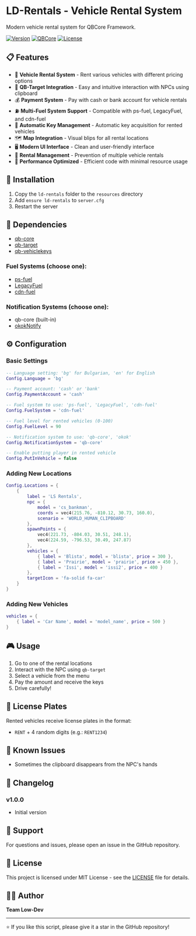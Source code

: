 # LD-Rentals - Vehicle Rental System

Modern vehicle rental system for QBCore Framework.

[![Version](https://img.shields.io/badge/version-1.0.0-blue.svg)](https://github.com/labadai4o/ld-gardening)
[![QBCore](https://img.shields.io/badge/QBCore-Compatible-green.svg)](https://github.com/qbcore-framework/qb-core)
[![License](https://img.shields.io/badge/license-MIT-yellow.svg)](https://opensource.org/licenses/MIT)

## 📋 Features

- 🚗 **Vehicle Rental System** - Rent various vehicles with different pricing options
- 🎯 **QB-Target Integration** - Easy and intuitive interaction with NPCs using clipboard
- 💰 **Payment System** - Pay with cash or bank account for vehicle rentals
- ⛽ **Multi-Fuel System Support** - Compatible with ps-fuel, LegacyFuel, and cdn-fuel
- 🔑 **Automatic Key Management** - Automatic key acquisition for rented vehicles
- 🗺️ **Map Integration** - Visual blips for all rental locations
- 🖥️ **Modern UI Interface** - Clean and user-friendly interface
- 🔄 **Rental Management** - Prevention of multiple vehicle rentals
- 🚀 **Performance Optimized** - Efficient code with minimal resource usage

## 🚀 Installation

1. Copy the `ld-rentals` folder to the `resources` directory
2. Add `ensure ld-rentals` to `server.cfg`
3. Restart the server

## 🔧 Dependencies

- [qb-core](https://github.com/qbcore-framework/qb-core)
- [qb-target](https://github.com/qbcore-framework/qb-target)
- [qb-vehiclekeys](https://github.com/qbcore-framework/qb-vehiclekeys)

### Fuel Systems (choose one):
- [ps-fuel](https://github.com/Project-Sloth/ps-fuel)
- [LegacyFuel](https://github.com/InZidiuZ/LegacyFuel)
- [cdn-fuel](https://github.com/CodineDev/cdn-fuel)

### Notification Systems (choose one):
- qb-core (built-in)
- [okokNotify](https://okok.tebex.io/package/4724993)

## ⚙️ Configuration

### Basic Settings

```lua
-- Language setting: 'bg' for Bulgarian, 'en' for English
Config.Language = 'bg'

-- Payment account: 'cash' or 'bank'
Config.PaymentAccount = 'cash'

-- Fuel system to use: 'ps-fuel', 'LegacyFuel', 'cdn-fuel'
Config.FuelSystem = 'cdn-fuel'

-- Fuel level for rented vehicles (0-100)
Config.FuelLevel = 90

-- Notification system to use: 'qb-core', 'okok'
Config.NotificationSystem = 'qb-core'

-- Enable putting player in rented vehicle
Config.PutInVehicle = false
```

### Adding New Locations

```lua
Config.Locations = {
    {
        label = 'LS Rentals',
        npc = {
            model = 'cs_bankman',
            coords = vec4(215.76, -810.12, 30.73, 160.0),
            scenario = 'WORLD_HUMAN_CLIPBOARD'
        },
        spawnPoints = {
            vec4(221.73, -804.03, 30.51, 248.1),
            vec4(224.59, -796.53, 30.49, 247.87)
        },
        vehicles = {
            { label = 'Blista', model = 'blista', price = 300 },
            { label = 'Prairie', model = 'prairie', price = 450 },
            { label = 'Issi', model = 'issi2', price = 400 }
        },
        targetIcon = 'fa-solid fa-car'
    }
}
```

### Adding New Vehicles

```lua
vehicles = {
    { label = 'Car Name', model = 'model_name', price = 500 }
}
```

## 🎮 Usage

1. Go to one of the rental locations
2. Interact with the NPC using `qb-target`
3. Select a vehicle from the menu
4. Pay the amount and receive the keys
5. Drive carefully!

## 🔑 License Plates

Rented vehicles receive license plates in the format:
- `RENT` + 4 random digits (e.g.: `RENT1234`)

## 🐛 Known Issues

- Sometimes the clipboard disappears from the NPC's hands

## 📝 Changelog

### v1.0.0
- Initial version

## 🤝 Support

For questions and issues, please open an issue in the GitHub repository.

## 📄 License

This project is licensed under MIT License - see the [LICENSE](LICENSE) file for details.

## 👨‍💻 Author

**Team Low-Dev**

---

⭐ If you like this script, please give it a star in the GitHub repository!
